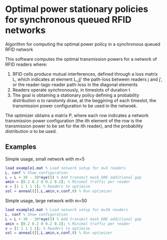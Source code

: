 # Optimal power stationary policies for synchronous queued RFID networks
Algorithm for computing the optimal power policy in a synchronous queued RFID network

This software computes the optimal transmission powers for a network of RFID readers where:

1) RFID cells produce mutual interferences, defined through a loss matrix L, which indicates at element L_jj' 
the path-loss between readers j and j', or the reader-tags-reader path-loss in the diagonal elements
2) Readers operate synchronously, in timeslots of duration t
3) The goal is obtaining a stationary policy defining a probability distribution α to randomly draw, at the beggining of each timeslot, 
the transmission power configuration to be used in the netwoek. 

The optimizer obtains a matrix P, where each row indicates a network transmission power configuration (the ith element of 
the row is the transmission power to be set for the ith reader), and the probability distribution α to be used. 

<h2> Examples </h2>

Simple usage, small network with m=5

```matlab
load example1.mat % Load network setup for m=5 readers
L, conf % Show configuration
L = L + 30 - 30*eye(5) % Add transmit mask DRE additional gap
amin = [0.2 0.2 0 0.2 0.2]; % Minimal traffic per reader
v = [1 1 1 1 1]; % Readers to optimize
sol = anneal([],L,amin,v,conf,0) % Run optimizer
```

Simple usage, large network with m=50

```matlab
load example2.mat % Load network setup for m=50 readers
L, conf % Show configuration
L = L + 30 - 30*eye(5) % Add transmit mask DRE additional gap
amin = [0.2 0.2 0 0.2 0.2]; % Minimal traffic per reader
v = [1 1 1 1 1]; % Readers to optimize
sol = anneal([],L,amin,v,conf,0) % Run optimizer
```
